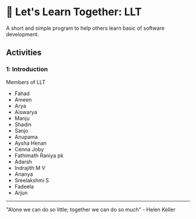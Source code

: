 # 🤝 Let's Learn Together: LLT

A short and simple program to help others learn basic of software development.

## Activities

### 1: Introduction
Members of LLT
- Fahad
- Ameen
- Arya
- Aiswarya
- Manju
- Shadin
- Sanjo
- Anupama
- Aysha Henan
- Cenna Joby
- Fathimath Raniya pk 
- Adarsh  
- Indrajith M V
- Ananya
- Sreelakshmi S
- Fadeela
- Arjun


---

"Alone we can do so little; together we can do so much" - Helen Keller
